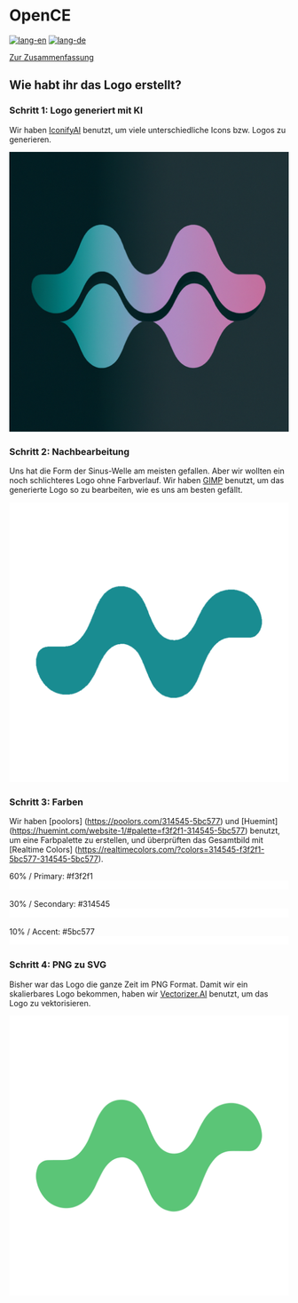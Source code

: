 # OpenCE

[![lang-en](https://img.shields.io/badge/lang-en-inactive?style=for-the-badge)](README.md)
[![lang-de](https://img.shields.io/badge/lang-de-informational?style=for-the-badge)](README.de.md)

[Zur Zusammenfassung](overview.md)

## Wie habt ihr das Logo erstellt?

### Schritt 1: Logo generiert mit KI

Wir haben [IconifyAI](https://www.iconifyai.com/) benutzt, um viele unterschiedliche Icons bzw. Logos zu generieren.

![AI logo](assets/logo-ai.png)

### Schritt 2: Nachbearbeitung

Uns hat die Form der Sinus-Welle am meisten gefallen. Aber wir wollten ein noch schlichteres Logo ohne Farbverlauf. Wir haben [GIMP](https://www.gimp.org/) benutzt, um das generierte Logo so zu bearbeiten, wie es uns am besten gefällt.

![Edited logo](assets/logo-edited.png)

### Schritt 3: Farben

Wir haben [poolors] (https://poolors.com/314545-5bc577) und [Huemint] (https://huemint.com/website-1/#palette=f3f2f1-314545-5bc577) benutzt, um eine Farbpalette zu erstellen, und überprüften das Gesamtbild mit [Realtime Colors] (https://realtimecolors.com/?colors=314545-f3f2f1-5bc577-314545-5bc577).

60% / Primary: #f3f2f1  
![primary](assets/primary.svg)

30% / Secondary: #314545  
![secondary](assets/secondary.svg)

10% / Accent: #5bc577  
![accent](assets/accent.svg)

### Schritt 4: PNG zu SVG

Bisher war das Logo die ganze Zeit im PNG Format. Damit wir ein skalierbares Logo bekommen, haben wir [Vectorizer.AI](https://vectorizer.ai/) benutzt, um das Logo zu vektorisieren.

![Vectorized logo](assets/logo.svg)
